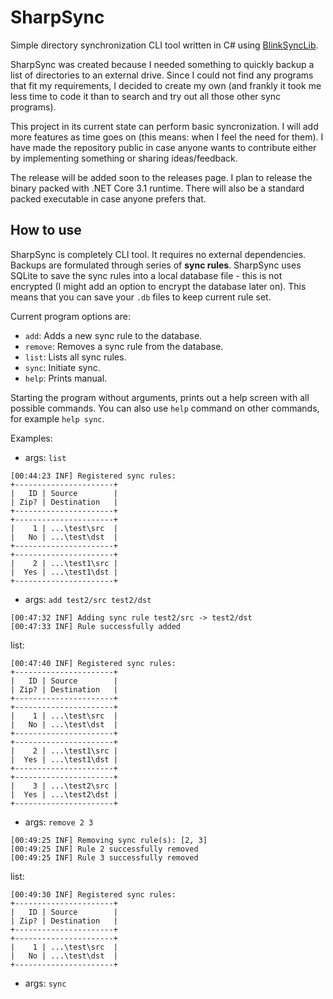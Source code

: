 # SharpSync
Simple directory synchronization CLI tool written in C# using [BlinkSyncLib](https://github.com/dvoituron/BlinkSyncLib).

SharpSync was created because I needed something to quickly backup a list of directories to an external drive. 
Since I could not find any programs that fit my requirements, I decided to create my own (and frankly it took me less
time to code it than to search and try out all those other sync programs).

This project in its current state can perform basic syncronization. I will add more features as time goes on (this 
means: when I feel the need for them). I have made the repository public in case anyone wants to contribute either by
implementing something or sharing ideas/feedback.

The release will be added soon to the releases page. I plan to release the binary packed with .NET Core 3.1 runtime. 
There will also be a standard packed executable in case anyone prefers that.

## How to use

SharpSync is completely CLI tool. It requires no external dependencies. Backups are formulated through series of **sync
rules**. SharpSync uses SQLite to save the sync rules into a local database file - this is not encrypted (I might add 
an option to encrypt the database later on). This means that you can save your `.db` files to keep current rule set.

Current program options are:
- `add`: Adds a new sync rule to the database.
- `remove`: Removes a sync rule from the database.
- `list`: Lists all sync rules.
- `sync`: Initiate sync.
- `help`: Prints manual.

Starting the program without arguments, prints out a help screen with all possible commands. You can also use `help`
command on other commands, for example `help sync`.

Examples:
- args: `list`
```
[00:44:23 INF] Registered sync rules:
+----------------------+
|   ID | Source        |
| Zip? | Destination   |
+----------------------+
+----------------------+
|    1 | ...\test\src  |
|   No | ...\test\dst  |
+----------------------+
+----------------------+
|    2 | ...\test1\src |
|  Yes | ...\test1\dst |
+----------------------+
```
- args: `add test2/src test2/dst` 
```
[00:47:32 INF] Adding sync rule test2/src -> test2/dst
[00:47:33 INF] Rule successfully added
```
list: 
```
[00:47:40 INF] Registered sync rules:
+----------------------+
|   ID | Source        |
| Zip? | Destination   |
+----------------------+
+----------------------+
|    1 | ...\test\src  |
|   No | ...\test\dst  |
+----------------------+
+----------------------+
|    2 | ...\test1\src |
|  Yes | ...\test1\dst |
+----------------------+
+----------------------+
|    3 | ...\test2\src |
|  Yes | ...\test2\dst |
+----------------------+
```
- args: `remove 2 3` 
```
[00:49:25 INF] Removing sync rule(s): [2, 3]
[00:49:25 INF] Rule 2 successfully removed
[00:49:25 INF] Rule 3 successfully removed
```
list: 
```
[00:49:30 INF] Registered sync rules:
+----------------------+
|   ID | Source        |
| Zip? | Destination   |
+----------------------+
+----------------------+
|    1 | ...\test\src  |
|   No | ...\test\dst  |
+----------------------+
```
- args: `sync`